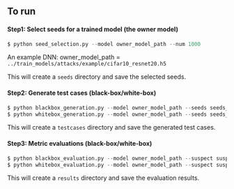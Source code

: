 ## To run 

#### Step1: Select seeds for a trained model (the owner model)
```python
$ python seed_selection.py --model owner_model_path --num 1000 
```

An example DNN: owner_model_path = `../train_models/attacks/example/cifar10_resnet20.h5` 

This will create a `seeds` directory and save the selected seeds. 


#### Step2: Generate test cases (black-box/white-box)

```python
$ python blackbox_generation.py --model owner_model_path --seeds seeds_path --method pgd --ep 0.03 --iters 10 
$ python whitebox_generation.py --model owner_model_path --seeds seeds_path --layer 3 
```
This will create a `testcases` directory and save the generated test cases. 


#### Step3: Metric evaluations (black-box/white-box)

```python
$ python blackbox_evaluation.py --model owner_model_path --suspect suspect_model_path --tests black_tests.npz
$ python whitebox_evaluation.py --model owner_model_path --suspect suspect_model_path --tests white_tests.npy
```
This will create a `results` directory and save the evaluation results. 

